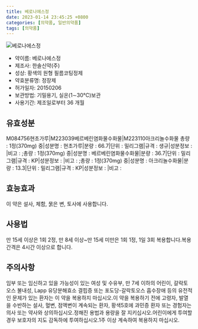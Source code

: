 ```yaml
---
title: 베로나에스정
date: 2023-01-14 23:45:25 +0800
categories: [의약품, 일반의약품]
tags: [의약품]
---
```

![베로나에스정](https://nedrug.mfds.go.kr/pbp/cmn/itemImageDownload/1Ms70TADWx2)

- 약이름: 베로나에스정
- 제조사: 한솔신약(주)
- 성상: 황색의 원형 필름코팅정제
- 약효분류명: 정장제
- 허가일자: 20150206
- 보관방법: 기밀용기, 실온(1∼30℃)보관
- 사용기간: 제조일로부터 36 개월
## 유효성분
M084756현초가루|M223039베르베린염화물수화물|M223110아크리놀수화물
총량 : 1정(370mg) 중|성분명 : 현초가루|분량 : 66.7|단위 : 밀리그램|규격 : 생규|성분정보 : |비고 : ;총량 : 1정(370mg) 중|성분명 : 베르베린염화물수화물|분량 : 36.7|단위 : 밀리그램|규격 : KP|성분정보 : |비고 : ;총량 : 1정(370mg) 중|성분명 : 아크리놀수화물|분량 : 13.3|단위 : 밀리그램|규격 : KP|성분정보 : |비고 :
## 효능효과
이 약은 설사, 체함, 묽은 변, 토사에 사용합니다.
## 사용법
만 15세 이상은 1회 2정, 만 8세 이상~만 15세 미만은 1회 1정, 1일 3회 복용합니다.복용간격은 4시간 이상으로 합니다.
## 주의사항
임부 또는 임신하고 있을 가능성이 있는 여성 및 수유부, 만 7세 이하의 어린이, 갈락토오스 불내성, Lapp 유당분해효소 결핍증 또는 포도당-갈락토오스 흡수장애 등의 유전적인 문제가 있는 환자는 이 약을 복용하지 마십시오.이 약을 복용하기 전에 고령자, 발열을 수반하는 설사, 혈변, 점액변이 계속되는 환자, 황색5호에 과민증 환자 또는 경험자는 의사 또는 약사와 상의하십시오.정해진 용법과 용량을 잘 지키십시오.어린이에게 투여할 경우 보호자의 지도 감독하에 투여하십시오.1주 이상 계속하여 복용하지 마십시오.
